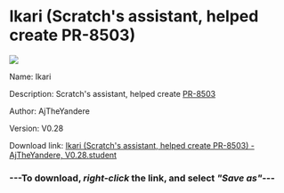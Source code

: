 # Ikari (Scratch's assistant, helped create PR-8503)

<img src = "https://raw.githubusercontent.com/Arbiter1223/Koukou-Gurashi-Custom-Students/master/Students/Files/Ikari%20(Scratch's%20assistant%2C%20helped%20create%20PR-8503).png">

Name: Ikari

Description: Scratch's assistant, helped create <a href="PR-8503%20(An%20AI%20created%20by%20Scratch%20to%20do%20many%20things).md">PR-8503</a>

Author: AjTheYandere

Version: V0.28

Download link: <a href="https://raw.githubusercontent.com/Arbiter1223/Koukou-Gurashi-Custom-Students/master/Students/Files/Ikari%20(Scratch's%20assistant%2C%20helped%20create%20PR-8503)%20-%20AjTheYandere%2C%20V0.28.student">Ikari (Scratch's assistant, helped create PR-8503) - AjTheYandere, V0.28.student</a>

### ---**To download, _right-click_ the link, and select _"Save as"_**---
